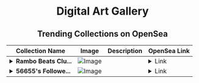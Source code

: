 <div align="center">

# Digital Art Gallery

## Trending Collections on OpenSea

| Collection Name                       | Image                                                                                     | Description                       | OpenSea Link                                                                                          |
|---------------------------------------|-------------------------------------------------------------------------------------------|-----------------------------------|--------------------------------------------------------------------------------------------------------|
| **<details><summary>Rambo Beats Clu...</summary>Rambo Beats Club</details>** | ![Image](https://i.seadn.io/s/raw/files/71ba4d1dd2910e9134b1091804b524f1.jpg?w=500&auto=format?w=200&auto=format) |  | <details><summary>Link</summary>[Rambo Beats Club](https://opensea.io/collection/rambo-beats-club)</details> |
| **<details><summary>56655's Followe...</summary>56655's Follower</details>** | ![Image](https://i.seadn.io/s/raw/files/19f9f090920392cc3650cbdf4361755b.png?w=500&auto=format?w=200&auto=format) |  | <details><summary>Link</summary>[56655's Follower](https://opensea.io/collection/56655-s-follower)</details> |

</div>